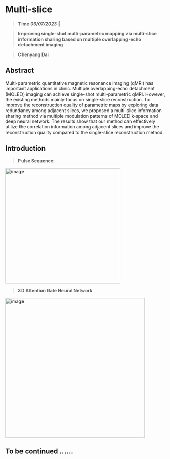 # Multi-slice
> **Time** ***06/07/2023***
🤗

> **Improving single-shot multi-parametric mapping via multi-slice information sharing based on multiple overlapping-echo detachment imaging**

> **Chenyang Dai**

## Abstract
Multi-parametric quantitative magnetic resonance imaging (qMRI) has important applications in clinic. Multiple overlapping-echo detachment (MOLED) imaging can achieve single-shot multi-parametric qMRI. However, the existing methods mainly focus on single-slice reconstruction. To improve the reconstruction quality of parametric maps by exploring data redundancy among adjacent slices, we proposed a multi-slice information sharing method via multiple modulation patterns of MOLED k-space and deep neural network. The results show that our method can effectively utilize the correlation information among adjacent slices and improve the reconstruction quality compared to the single-slice reconstruction method.

## Introduction

> **Pulse Sequence**:

  <img width="359" alt="image" src="https://github.com/SomebodyUp/Multi-slice/assets/55176537/2b632b72-523c-4f37-9d6b-4eb569056cfd">
  
> **3D Attention Gate Neural Network**

  <img width="436" alt="image" src="https://github.com/SomebodyUp/Multi-slice/assets/55176537/86aeb8f2-dff0-49d1-be14-607de9c4d0f2">

## To be continued ......
